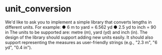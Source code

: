 # unit_conversion
We'd like to ask you to implement a simple library that converts lengths in different units. For example: ● 6 m to yard = 6.562 yd ● 2.5 yd to inch = 90 in The units to be supported are: metre (m), yard (yd) and inch (in). The design of the library should support adding new units easily. It should also support representing the measures as user-friendly strings (e.g., "2.3 m", "6 yd", "0.4 in").
